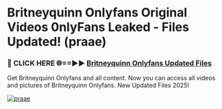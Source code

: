 # Britneyquinn Onlyfans Original Videos 0nlyFans Leaked - Files Updated! (praae)

<h3>🔴 CLICK HERE 🌐==►► <a href="https://tinyurl.com/ehrbuxhb" rel="nofollow">Britneyquinn Onlyfans Updated Files</a></h3>

Get Britneyquinn Onlyfans and all content. Now you can access all videos and pictures of Britneyquinn Onlyfans. New Updated Files 2025!

[![praae](https://i.imgur.com/lVYEuWS.gif)](https://tinyurl.com/ehrbuxhb)
